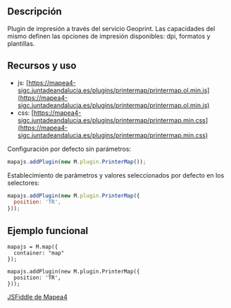 ## Descripción

Plugin de impresión a través del servicio Geoprint. Las capacidades del mismo definen las opciones de impresión disponibles: dpi, formatos y plantillas.

## Recursos y uso

- js: [https://mapea4-sigc.juntadeandalucia.es/plugins/printermap/printermap.ol.min.js](https://mapea4-sigc.juntadeandalucia.es/plugins/printermap/printermap.ol.min.js)
- css: [https://mapea4-sigc.juntadeandalucia.es/plugins/printermap/printermap.min.css](https://mapea4-sigc.juntadeandalucia.es/plugins/printermap/printermap.min.css)

Configuración por defecto sin parámetros:
```javascript
mapajs.addPlugin(new M.plugin.PrinterMap());
```
Establecimiento de parámetros y valores seleccionados por defecto en los selectores:
```javascript
mapajs.addPlugin(new M.plugin.PrinterMap({
  position: 'TR',
}));
```

## Ejemplo funcional

```
mapajs = M.map({
  container: "map"
});

mapajs.addPlugin(new M.plugin.PrinterMap({
  position: 'TR',
}));
```

[JSFiddle de Mapea4](http://jsfiddle.net/sigcJunta/b6d4hd53/)  
